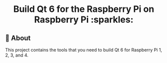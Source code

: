 <h1 align="center">
    Build Qt 6 for the Raspberry Pi on Raspberry Pi :sparkles:
</h1>

## :seedling: About

This project contains the tools that you need to build Qt 6 for Raspberry Pi 1, 2, 3, and 4.
